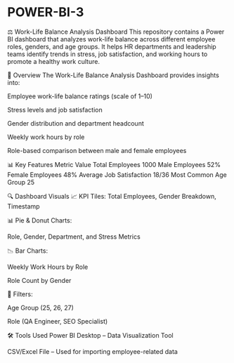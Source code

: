 # POWER-BI-3
⚖️ Work-Life Balance Analysis Dashboard
This repository contains a Power BI dashboard that analyzes work-life balance across different employee roles, genders, and age groups. It helps HR departments and leadership teams identify trends in stress, job satisfaction, and working hours to promote a healthy work culture.


📌 Overview
The Work-Life Balance Analysis Dashboard provides insights into:

Employee work-life balance ratings (scale of 1–10)

Stress levels and job satisfaction

Gender distribution and department headcount

Weekly work hours by role

Role-based comparison between male and female employees

📊 Key Features
Metric	Value
Total Employees	1000
Male Employees	52%
Female Employees	48%
Average Job Satisfaction	18/36
Most Common Age Group	25

🔍 Dashboard Visuals
📈 KPI Tiles: Total Employees, Gender Breakdown, Timestamp

📊 Pie & Donut Charts:

Role, Gender, Department, and Stress Metrics

📉 Bar Charts:

Weekly Work Hours by Role

Role Count by Gender

🧭 Filters:

Age Group (25, 26, 27)

Role (QA Engineer, SEO Specialist)

🛠 Tools Used
Power BI Desktop – Data Visualization Tool

CSV/Excel File – Used for importing employee-related data


